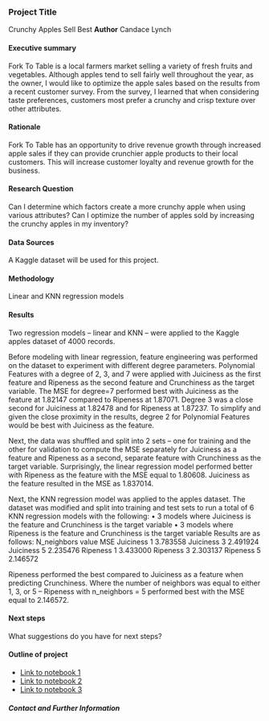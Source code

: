 ### Project Title
Crunchy Apples Sell Best
**Author**
Candace Lynch
#### Executive summary
Fork To Table is a local farmers market selling a variety of fresh fruits and vegetables. Although apples tend to sell fairly well throughout the year, as the owner, I would like to optimize the apple sales based on the results from a recent customer survey. From the survey, I learned that when considering taste preferences, customers most prefer a crunchy and crisp texture over other attributes.
#### Rationale
Fork To Table has an opportunity to drive revenue growth through increased apple sales if they can provide crunchier apple products to their local customers.  This will increase customer loyalty and revenue growth for the business.

#### Research Question
Can I determine which factors create a more crunchy apple when using various attributes?
Can I optimize the number of apples sold by increasing the crunchy apples in my inventory?

#### Data Sources
A Kaggle dataset will be used for this project.

#### Methodology
Linear and KNN regression models

#### Results
Two regression models – linear and KNN – were applied to the Kaggle apples dataset of 4000 records.  

Before modeling with linear regression, feature engineering was performed on the dataset to experiment with different degree parameters.  Polynomial Features with a degree of 2, 3, and 7 were applied with Juiciness as the first feature and Ripeness as the second feature and Crunchiness as the target variable.  The MSE for degree=7 performed best with Juiciness as the feature at 1.82147 compared to Ripeness at 1.87071.  Degree 3 was a close second for Juiciness at 1.82478 and for Ripeness at 1.87237.  To simplify and given the close proximity in the results, degree 2 for Polynomial Features would be best with Juiciness as the feature.

Next, the data was shuffled and split into 2 sets – one for training and the other for validation to compute the MSE separately for Juiciness as a feature and Ripeness as a second, separate feature with Crunchiness as the target variable.
Surprisingly, the linear regression model performed better with Ripeness as the feature with the MSE equal to 1.80608.  Juiciness as the feature resulted in the MSE as 1.837014.

Next, the KNN regression model was applied to the apples dataset.  The dataset was modified and split into training and test sets to run a total of 6 KNN regression models with the following:
•	3 models where Juiciness is the feature and Crunchiness is the target variable
•	3 models where Ripeness is the feature and Crunchiness is the target variable
Results are as follows:
	         N_neighbors value	    MSE
Juiciness	      1	             3.783558
Juiciness	      3	             2.491924
Juiciness	      5	             2.235476
Ripeness	      1	             3.433000
Ripeness	      3	             2.303137
Ripeness	      5	             2.146572

Ripeness performed the best compared to Juiciness as a feature when predicting Crunchiness.  Where the number of neighbors was equal to either 1, 3, or 5 – Ripeness with n_neighbors = 5 performed best with the MSE equal to 2.146572.


#### Next steps
What suggestions do you have for next steps?

#### Outline of project

- [Link to notebook 1]()
- [Link to notebook 2]()
- [Link to notebook 3]()


##### Contact and Further Information
